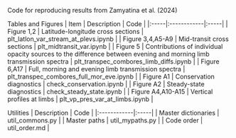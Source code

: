 Code for reproducing results from Zamyatina et al. (2024)

Tables and Figures
| Item | Description | Code |
|:-----|:------------|:-----|
| Figure 1,2 | Latitude-longitude cross sections | plt_latlon_var_stream_at_plevs.ipynb |
| Figure 3,4,A5-A9 | Mid-transit cross sections | plt_midtransit_var.ipynb |
| Figure 5 | Contributions of individual opacity sources to the difference between evening and morning limb transmission spectra | plt_transpec_combores_limb_diffs.ipynb |
| Figure 6,A17 | Full, morning and evening limb transmission spectra | plt_transpec_combores_full_mor_eve.ipynb |
| Figure A1 | Conservation diagnostics | check_conservation.ipynb |
| Figure A2 | Steady-state diagnostics | check_steady_state.ipynb |
| Figure A4,A10-A15 | Vertical profiles at limbs | plt_vp_pres_var_at_limbs.ipynb |

Utilities
| Description | Code |
|:------------|:-----|
| Master dictionaries | util_commons.py |
| Master paths | util_mypaths.py |
| Code order | util_order.md |
